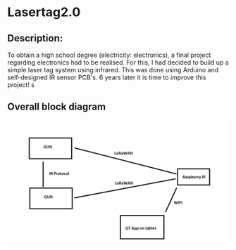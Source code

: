 # Lasertag2.0
## Description:
To obtain a high school degree (electricity: electronics), a final project regarding electronics had to be realised. For this, I had decided to build up a simple laser tag system using infrared. This was done using Arduino and self-designed IR sensor PCB's.  6 years later it is time to improve this project! s

## Overall block diagram

![](Images/BlockDiagram.png)
